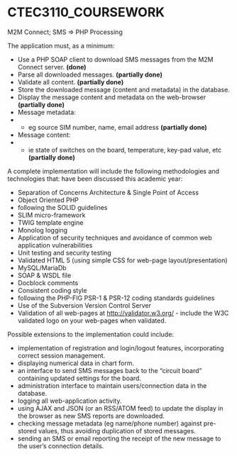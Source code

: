 # CTEC3110_COURSEWORK 
M2M Connect; SMS => PHP Processing

The application must, as a minimum:
- Use a PHP SOAP client to download SMS messages from the M2M Connect server. **(done)**
- Parse all downloaded messages. **(partially done)**
- Validate all content. **(partially done)**
- Store the downloaded message (content and metadata) in the database. 
- Display the message content and metadata on the web-browser **(partially done)**
- Message metadata:
- - eg source SIM number, name, email address **(partially done)**
- Message content:
- - ie state of switches on the board, temperature, key-pad value, etc **(partially done)**

A complete implementation will include the following methodologies and technologies that: have been discussed this academic year: 
- Separation of Concerns Architecture & Single Point of Access
- Object Oriented PHP
- following the SOLID guidelines
- SLIM micro-framework
- TWIG template engine
- Monolog logging
-  Application of security techniques and avoidance of common web application
vulnerabilities
- Unit testing and security testing
- Validated HTML 5 (using simple CSS for web-page layout/presentation)
- MySQL/MariaDb
- SOAP & WSDL file
- Docblock comments
- Consistent coding style
- following the PHP-FIG PSR-1 & PSR-12 coding standards guidelines
- Use of the Subversion Version Control Server
- Validation of all web-pages at http://validator.w3.org/ - include the W3C validated
logo on your web-pages when validated.

Possible extensions to the implementation could include:

- implementation of registration and login/logout features, incorporating correct session
management.
- displaying numerical data in chart form.
- an interface to send SMS messages back to the “circuit board” containing updated
settings for the board.
- administration interface to maintain users/connection data in the database.
- logging all web-application activity.
- using AJAX and JSON (or an RSS/ATOM feed) to update the display in the browser
as new SMS reports are downloaded.
- checking message metadata (eg name/phone number) against pre-stored values, thus
avoiding duplication of stored messages.
- sending an SMS or email reporting the receipt of the new message to the user’s
connection details.
